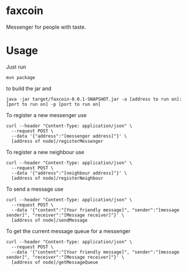 # faxcoin
Messenger for people with taste.

# Usage
Just run 
```shell
mvn package
```
to build the jar and 
```shell
java -jar target/faxcoin-0.0.1-SNAPSHOT.jar -a [address to run on]:[port to run on] -p [port to run on]
```

To register a new messenger use
```shell
curl --header "Content-Type: application/json" \
  --request POST \
  --data '{"address":"[messenger address]"}' \
  [address of node]/registerMessenger
```

To register a new neighbour use
```shell
curl --header "Content-Type: application/json" \
  --request POST \
  --data '{"address":"[neighbour address]"}' \
  [address of node]/registerNeighbour
```

To send a message use
```shell
curl --header "Content-Type: application/json" \
  --request POST \
  --data '{"content":"[Your friendly message]", "sender":"[message sender]", "receiver":"[Message receiver]"}' \
  [address of node]/sendMessage
```

To get the current message queue for a messenger
```shell
curl --header "Content-Type: application/json" \
  --request POST \
  --data '{"content":"[Your friendly message]", "sender":"[message sender]", "receiver":"[Message receiver]"}' \
  [address of node]/getMessageQueue
```
